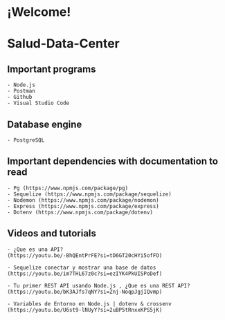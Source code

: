  # ¡Welcome!

# Salud-Data-Center

## Important programs
    - Node.js
    - Postman
    - Github
    - Visual Studio Code

## Database engine
    - PostgreSQL

## Important dependencies with documentation to read
    - Pg (https://www.npmjs.com/package/pg)
    - Sequelize (https://www.npmjs.com/package/sequelize)
    - Nodemon (https://www.npmjs.com/package/nodemon)
    - Express (https://www.npmjs.com/package/express)
    - Dotenv (https://www.npmjs.com/package/dotenv)

## Videos and tutorials
    - ¿Que es una API?
    (https://youtu.be/-BhQEntPrFE?si=tD6GT20cHYi5ofFO)

    - Sequelize conectar y mostrar una base de datos
    (https://youtu.be/im7THL67z0c?si=ezIYK4PkUISPoDef)

    - Tu primer REST API usando Node.js , ¿Que es una REST API?
    (https://youtu.be/bK3AJfs7qNY?si=Znj-NoqpJgjIQvmp)

    - Variables de Entorno en Node.js | dotenv & crossenv
    (https://youtu.be/U6st9-lNUyY?si=2uBP5tRnxxKPS5jK)
